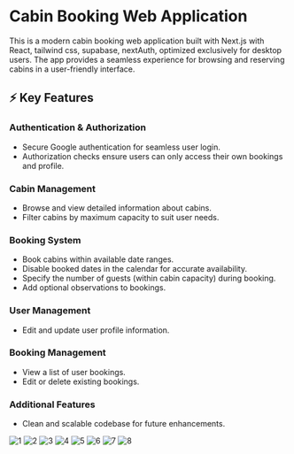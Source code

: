 # Cabin Booking Web Application

This is a modern cabin booking web application built with Next.js with React, tailwind css, supabase, nextAuth, optimized exclusively for desktop users. The app provides a seamless experience for browsing and reserving cabins in a user-friendly interface.

## ⚡ Key Features  

### **Authentication & Authorization**  
- Secure Google authentication for seamless user login.  
- Authorization checks ensure users can only access their own bookings and profile.   

### **Cabin Management**  
- Browse and view detailed information about cabins.  
- Filter cabins by maximum capacity to suit user needs.  

### **Booking System**  
- Book cabins within available date ranges.  
- Disable booked dates in the calendar for accurate availability.  
- Specify the number of guests (within cabin capacity) during booking.  
- Add optional observations to bookings.  

### **User Management**  
- Edit and update user profile information.  

### **Booking Management**  
- View a list of user bookings.  
- Edit or delete existing bookings.  

### **Additional Features**    
- Clean and scalable codebase for future enhancements.  

![1](https://github.com/user-attachments/assets/4a44cd02-dcc0-472a-9af1-a6172eee2ed2)
![2](https://github.com/user-attachments/assets/9ea7e4cc-2b9a-4148-a18e-6bfd22f689ee)
![3](https://github.com/user-attachments/assets/eccb7295-bcfe-4a8d-97c4-24c5c9ea08a5)
![4](https://github.com/user-attachments/assets/0b535b9e-538d-4a6c-83c5-864e0aa8ccaf)
![5](https://github.com/user-attachments/assets/478245fc-3136-4091-aa7e-9b532f2e5b7d)
![6](https://github.com/user-attachments/assets/fbe3fab1-946f-400b-94d0-1bda31123d6c)
![7](https://github.com/user-attachments/assets/55037609-637c-48df-87c1-13149963b7e7)
![8](https://github.com/user-attachments/assets/397de419-5fda-4d49-b2fc-f27a430e4a40)
